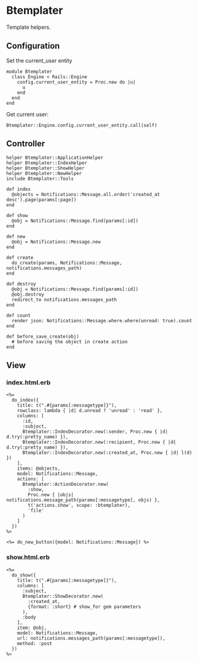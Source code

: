 # Btemplater

Template helpers.

## Configuration

Set the current_user entity

    module Btemplater
      class Engine < Rails::Engine
        config.current_user_entity = Proc.new do |u|
          u
        end
      end
    end

Get current user:

    Btemplater::Engine.config.current_user_entity.call(self)

## Controller

    helper Btemplater::ApplicationHelper
    helper Btemplater::IndexHelper
    helper Btemplater::ShowHelper
    helper Btemplater::NewHelper
    include Btemplater::Tools

    def index
      @objects = Notifications::Message.all.order('created_at desc').page(params[:page])
    end

    def show
      @obj = Notifications::Message.find(params[:id])
    end

    def new
      @obj = Notifications::Message.new
    end

    def create
      do_create(params, Notifications::Message, notifications.messages_path)
    end

    def destroy
      @obj = Notifications::Message.find(params[:id])
      @obj.destroy
      redirect_to notifications.messages_path
    end

    def count
      render json: Notifications::Message.where.where(unread: true).count
    end

    def before_save_create(obj)
      # before saving the object in create action
    end

## View

### index.html.erb

    <%=
      do_index({
        title: t(".#{params[:messagetype]}"),
        rowclass: lambda { |d| d.unread ? 'unread' : 'read' },
        columns: [
          :id,
          :subject,
          Btemplater::IndexDecorator.new(:sender, Proc.new { |d| d.try(:pretty_name) }),
          Btemplater::IndexDecorator.new(:recipient, Proc.new { |d| d.try(:pretty_name) }),
          Btemplater::IndexDecorator.new(:created_at, Proc.new { |d| l(d) })
        ],
        items: @objects,
        model: Notifications::Message,
        actions: [
          Btemplater::ActionDecorator.new(
            :show,
            Proc.new { |objs| notifications.message_path(params[:messagetype], objs) },
            t('actions.show', scope: :btemplater),
            'file'
          )
        ]
      })
    %>

    <%= do_new_button({model: Notifications::Message}) %>

### show.html.erb

    <%=
      do_show({
        title: t(".#{params[:messagetype]}"),
        columns: [
          :subject,
          Btemplater::ShowDecorator.new(
            :created_at,
            {format: :short} # show_for gem parameters
          ),
          :body
        ],
        item: @obj,
        model: Notifications::Message,
        url: notifications.messages_path(params[:messagetype]),
        method: :post
      })
    %>

